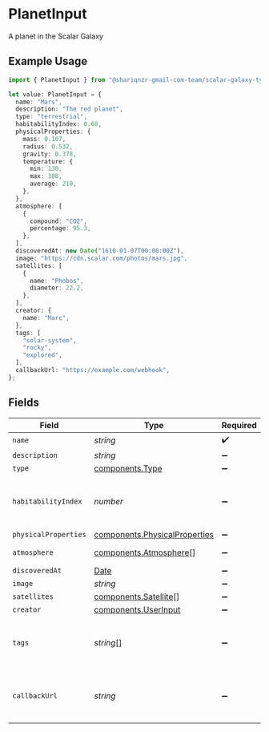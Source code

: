 # PlanetInput

A planet in the Scalar Galaxy

## Example Usage

```typescript
import { PlanetInput } from "@shariqnzr-gmail-com-team/scalar-galaxy-typescript/models/components";

let value: PlanetInput = {
  name: "Mars",
  description: "The red planet",
  type: "terrestrial",
  habitabilityIndex: 0.68,
  physicalProperties: {
    mass: 0.107,
    radius: 0.532,
    gravity: 0.378,
    temperature: {
      min: 130,
      max: 308,
      average: 210,
    },
  },
  atmosphere: [
    {
      compound: "CO2",
      percentage: 95.3,
    },
  ],
  discoveredAt: new Date("1610-01-07T00:00:00Z"),
  image: "https://cdn.scalar.com/photos/mars.jpg",
  satellites: [
    {
      name: "Phobos",
      diameter: 22.2,
    },
  ],
  creator: {
    name: "Marc",
  },
  tags: [
    "solar-system",
    "rocky",
    "explored",
  ],
  callbackUrl: "https://example.com/webhook",
};
```

## Fields

| Field                                                                                         | Type                                                                                          | Required                                                                                      | Description                                                                                   | Example                                                                                       |
| --------------------------------------------------------------------------------------------- | --------------------------------------------------------------------------------------------- | --------------------------------------------------------------------------------------------- | --------------------------------------------------------------------------------------------- | --------------------------------------------------------------------------------------------- |
| `name`                                                                                        | *string*                                                                                      | :heavy_check_mark:                                                                            | N/A                                                                                           | Mars                                                                                          |
| `description`                                                                                 | *string*                                                                                      | :heavy_minus_sign:                                                                            | N/A                                                                                           | The red planet                                                                                |
| `type`                                                                                        | [components.Type](../../models/components/type.md)                                            | :heavy_minus_sign:                                                                            | N/A                                                                                           | terrestrial                                                                                   |
| `habitabilityIndex`                                                                           | *number*                                                                                      | :heavy_minus_sign:                                                                            | A score from 0 to 1 indicating potential habitability                                         | 0.68                                                                                          |
| `physicalProperties`                                                                          | [components.PhysicalProperties](../../models/components/physicalproperties.md)                | :heavy_minus_sign:                                                                            | N/A                                                                                           |                                                                                               |
| `atmosphere`                                                                                  | [components.Atmosphere](../../models/components/atmosphere.md)[]                              | :heavy_minus_sign:                                                                            | Atmospheric composition                                                                       |                                                                                               |
| `discoveredAt`                                                                                | [Date](https://developer.mozilla.org/en-US/docs/Web/JavaScript/Reference/Global_Objects/Date) | :heavy_minus_sign:                                                                            | N/A                                                                                           | 1610-01-07T00:00:00Z                                                                          |
| `image`                                                                                       | *string*                                                                                      | :heavy_minus_sign:                                                                            | N/A                                                                                           | https://cdn.scalar.com/photos/mars.jpg                                                        |
| `satellites`                                                                                  | [components.Satellite](../../models/components/satellite.md)[]                                | :heavy_minus_sign:                                                                            | N/A                                                                                           |                                                                                               |
| `creator`                                                                                     | [components.UserInput](../../models/components/userinput.md)                                  | :heavy_minus_sign:                                                                            | A user                                                                                        |                                                                                               |
| `tags`                                                                                        | *string*[]                                                                                    | :heavy_minus_sign:                                                                            | N/A                                                                                           | [<br/>"solar-system",<br/>"rocky",<br/>"explored"<br/>]                                       |
| `callbackUrl`                                                                                 | *string*                                                                                      | :heavy_minus_sign:                                                                            | URL to receive notifications about this planet                                                | https://example.com/webhook                                                                   |